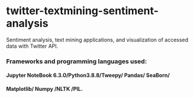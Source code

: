 # twitter-textmining-sentiment-analysis
Sentiment analysis, text mining applications, and visualization of accessed data with Twitter API.
### Frameworks and programming languages used:
#### Jupyter NoteBook 6.3.0/Python3.8.8/Tweepy/ Pandas/ SeaBorn/
#### Matplotlib/ Numpy /NLTK /PIL.
